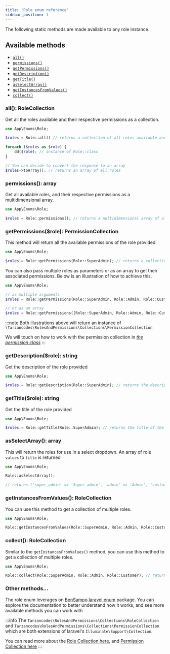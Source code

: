```yaml
---
title: 'Role enum reference'
sidebar_position: 1
---
```



The following static methods are made available to any role instance.

## Available methods
- [`all()`](#all-rolecollection)
- [`permissions()`](#permissions-array)
- [`getPermissions()`](#getpermissions-permissioncollection)
- [`getDescription()`](##getdescriptionrole-string)
- [`getTitle()`](gettitlerole-string)
- [`asSelectArray()`](#asselectarray-array)
- [`getInstancesFromValues()`](#getinstancesfromvalues-rolecollection)
- [`collect()`](#collect-rolecollection)

### all(): RoleCollection
Get all the roles available and their respective permissions as a collection.
```php
use App\Enums\Role;

$roles = Role::all() // returns a collection of all roles available and their respective permissions

foreach ($roles as $role) {
    dd($role); // instance of Role::class
}

// You can decide to convert the response to an array
$roles->toArray(); // returns an array of all roles
```

<!-- :::info
The `Role::all()` method returns an instance of `Tarzancodes\RolesAndPermissions\Collections\RoleCollection` which is an extension of laravel's `Illuminate\Support\Collection`. 

You can read more about this in the [Role Collection section below](https://blah.com).
::: -->


### permissions(): array
Get all available roles, and their respective permissions as a multidimensional array.
```php
use App\Enums\Role;

$roles = Role::permissions(); // returns a multidimensional array of all roles and permissions
```

### getPermissions($role): PermissionCollection
This method will return all the available permissions of the role provided.
```php
use App\Enums\Role;

$roles = Role::getPermissions(Role::SuperAdmin); // returns a collection of every permissions available to the super admin role
```
You can also pass multiple roles as parameters or as an array to get their associated permissions. Below is an illustration of how to achieve this.
```php
use App\Enums\Role;

// as multiple arguments
$roles = Role::getPermissions(Role::SuperAdmin, Role::Admin, Role::Customer); 

// or as an array
$roles = Role::getPermissions([Role::SuperAdmin, Role::Admin, Role::Customer]); 
```

:::note
Both illustrations above will return an instance of `\Tarzancodes\RolesAndPermissions\Collections\PermissionCollection`

We will touch on how to work with the permission collection in _[the permission class](https://blah.com)_
:::

### getDescription($role): string
Get the description of the role provided
```php
use App\Enums\Role;

$roles = Role::getDescription(Role::SuperAdmin); // returns the description of the role
```

### getTitle($role): string
Get the title of the role provided
```php
use App\Enums\Role;

$roles = Role::getTitle(Role::SuperAdmin); // returns the title of the role
```

### asSelectArray(): array
This will return the roles for use in a select dropdown. An array of role `values` to `title` is returned

```php
use App\Enums\Role;

Role::asSelectArray();

// returns ['super_admin' => 'Super admin', 'admin' => 'Admin', 'customer' => 'Customer']
```

### getInstancesFromValues(): RoleCollection
You can use this method to get a collection of multiple roles.

```php
use App\Enums\Role;

Role::getInstancesFromValues(Role::SuperAdmin, Role::Admin, Role::Customer); // returns a RoleCollection of the provided roles
```

### collect(): RoleCollection
Similar to the `getInstancesFromValues()` method, you can use this method to get a collection of multiple roles.

```php
use App\Enums\Role;

Role::collect(Role::SuperAdmin, Role::Admin, Role::Customer); // returns a RoleCollection of the provided roles
```

### Other methods...
The role enum leverages on [BenSampo laravel enum](https://github.com/BenSampo/laravel-enum) package. You can explore the documentation to better understand how it works, and see more available methods you can work with



:::info
The `Tarzancodes\RolesAndPermissions\Collections\RoleCollection` and `Tarzancodes\RolesAndPermissions\Collections\PermissionCollection` which are both extensions of laravel's `Illuminate\Support\Collection`. 

You can read more about the [Role Collection here](https://blah.com), and [Permission Collection here](https://blah.com)
:::
